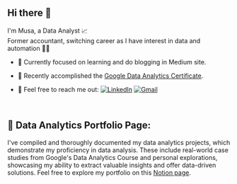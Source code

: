 ## Hi there 👋
I'm Musa, a Data Analyst 📈   
Former accountant, switching career as I have interest in data and automation 👨‍💻   

- 🔭 Currently focused on learning and do blogging in Medium site.

- 🌱 Recently accomplished the [Google Data Analytics Certificate](https://www.credly.com/badges/bff81d6a-1b51-45dc-a986-cbdfdb11fa52/linked_in_profile).

- 💬 Feel free to reach me out: [![LinkedIn][LinkedinBadge]](https://www.linkedin.com/in/musa-yohanes) [![Gmail][GmailBadge]](mailTo:musayohanes00@gmail.com)

</br>

## 🚀 Data Analytics Portfolio Page:
I've compiled and thoroughly documented my data analytics projects, which demonstrate my proficiency in data analysis. These include real-world case studies from Google's Data Analytics Course and personal explorations, showcasing my ability to extract valuable insights and offer data-driven solutions. Feel free to explore my portfolio on this [Notion page](https://muyoouu.notion.site/Data-Analysis-Portfolio-68720324b82c456fa62b8d9c518127c4?pvs=4).

</br>



<!-- Badges -->
[GmailBadge]: https://img.shields.io/badge/-musayohanes00@gmail.com-a10202?style=flat-roundedrectangle&logo=Gmail&logoColor=white&link=mailto:musayohanes00@gmail.com
[LinkedinBadge]: https://img.shields.io/badge/-musayohanes-blue?style=flat-roundedrectangle&logo=Linkedin&logoColor=white&link=https://www.linkedin.com/in/musa-yohanes